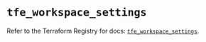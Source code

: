 # `tfe_workspace_settings`

Refer to the Terraform Registry for docs: [`tfe_workspace_settings`](https://registry.terraform.io/providers/hashicorp/tfe/0.59.0/docs/resources/workspace_settings).
